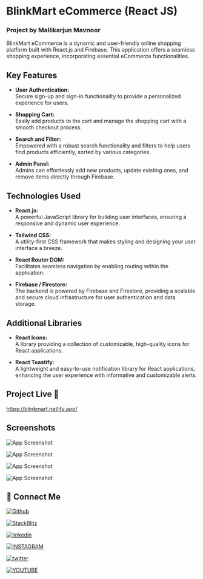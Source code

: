 # BlinkMart eCommerce (React JS)

### Project by Mallikarjun Mavnoor

BlinkMart eCommerce is a dynamic and user-friendly online shopping platform built with React.js and Firebase. This application offers a seamless shopping experience, incorporating essential eCommerce functionalities.

## Key Features

- **User Authentication:**  
  Secure sign-up and sign-in functionality to provide a personalized experience for users.

- **Shopping Cart:**  
  Easily add products to the cart and manage the shopping cart with a smooth checkout process.

- **Search and Filter:**  
  Empowered with a robust search functionality and filters to help users find products efficiently, sorted by various categories.

- **Admin Panel:**  
  Admins can effortlessly add new products, update existing ones, and remove items directly through Firebase.

## Technologies Used

- **React.js:**  
  A powerful JavaScript library for building user interfaces, ensuring a responsive and dynamic user experience.

- **Tailwind CSS:**  
  A utility-first CSS framework that makes styling and designing your user interface a breeze.

- **React Router DOM:**  
  Facilitates seamless navigation by enabling routing within the application.

- **Firebase / Firestore:**  
  The backend is powered by Firebase and Firestore, providing a scalable and secure cloud infrastructure for user authentication and data storage.

## Additional Libraries

- **React Icons:**  
  A library providing a collection of customizable, high-quality icons for React applications.

- **React Toastify:**  
  A lightweight and easy-to-use notification library for React applications, enhancing the user experience with informative and customizable alerts.


## Project Live 🔗

https://blinkmart.netlify.app/


## Screenshots

![App Screenshot](https://i.postimg.cc/G3XzP4d8/bm1.png)

![App Screenshot](https://i.postimg.cc/zvqzqdVB/bm2.png)

![App Screenshot](https://i.postimg.cc/P5wBFW5F/bm3.png)

![App Screenshot](https://i.postimg.cc/tRcvQsw0/bm4.png)


## 🔗 Connect Me 

[![Github](https://img.shields.io/badge/github-black?style=for-the-badge&logo=github&logoColor=white)](https://github.com/CodeBustler/)

[![StackBlitz](https://img.shields.io/badge/StackBlitz-blue?style=for-the-badge&logo=StackBlitz&logoColor=white)](https://stackblitz.com/@CodeBustler)

[![linkedin](https://img.shields.io/badge/linkedin-0A66C2?style=for-the-badge&logo=linkedin&logoColor=white)](https://www.linkedin.com/in/mallikarjun-mavnoor/)

[![INSTAGRAM](https://img.shields.io/badge/instagram-D62976?style=for-the-badge&logo=instagram&logoColor=white)](https://twitter.com/CodeBustler)

[![twitter](https://img.shields.io/badge/twitter-1DA1F2?style=for-the-badge&logo=twitter&logoColor=white)](https://twitter.com/CodeBustler)

[![YOUTUBE](https://img.shields.io/badge/youtube-d71e18?style=for-the-badge&logo=youtube&logoColor=white)](https://youtube.com/@CodeBustler)
